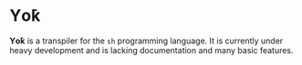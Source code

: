 # Yо̄k

**Yо̄k** is a transpiler for the `sh` programming language.
It is currently under heavy development and is lacking documentation and many basic features.
